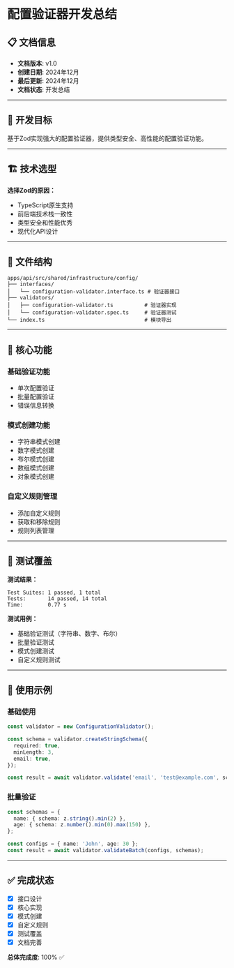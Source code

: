 # 配置验证器开发总结

## 📋 文档信息

- **文档版本**: v1.0
- **创建日期**: 2024年12月
- **最后更新**: 2024年12月
- **文档状态**: 开发总结

---

## 🎯 开发目标

基于Zod实现强大的配置验证器，提供类型安全、高性能的配置验证功能。

---

## 🏗️ 技术选型

**选择Zod的原因：**
- TypeScript原生支持
- 前后端技术栈一致性
- 类型安全和性能优秀
- 现代化API设计

---

## 📁 文件结构

```
apps/api/src/shared/infrastructure/config/
├── interfaces/
│   └── configuration-validator.interface.ts # 验证器接口
├── validators/
│   ├── configuration-validator.ts          # 验证器实现
│   └── configuration-validator.spec.ts     # 验证器测试
└── index.ts                                # 模块导出
```

---

## 🔧 核心功能

### 基础验证功能
- 单次配置验证
- 批量配置验证
- 错误信息转换

### 模式创建功能
- 字符串模式创建
- 数字模式创建
- 布尔模式创建
- 数组模式创建
- 对象模式创建

### 自定义规则管理
- 添加自定义规则
- 获取和移除规则
- 规则列表管理

---

## 🧪 测试覆盖

**测试结果：**
```
Test Suites: 1 passed, 1 total
Tests:       14 passed, 14 total
Time:        0.77 s
```

**测试用例：**
- 基础验证测试（字符串、数字、布尔）
- 批量验证测试
- 模式创建测试
- 自定义规则测试

---

## 🚀 使用示例

### 基础使用
```typescript
const validator = new ConfigurationValidator();

const schema = validator.createStringSchema({
  required: true,
  minLength: 3,
  email: true,
});

const result = await validator.validate('email', 'test@example.com', schema);
```

### 批量验证
```typescript
const schemas = {
  name: { schema: z.string().min(2) },
  age: { schema: z.number().min(0).max(150) },
};

const configs = { name: 'John', age: 30 };
const result = await validator.validateBatch(configs, schemas);
```

---

## ✅ 完成状态

- [x] 接口设计
- [x] 核心实现
- [x] 模式创建
- [x] 自定义规则
- [x] 测试覆盖
- [x] 文档完善

**总体完成度**: 100% ✅
